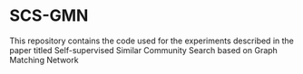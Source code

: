 # SCS-GMN
This repository contains the code used for the experiments described in the paper titled Self-supervised Similar Community Search based on Graph Matching Network

